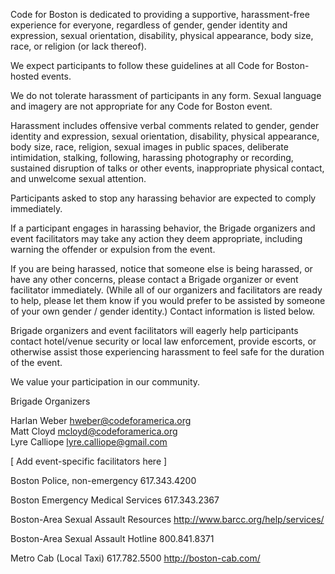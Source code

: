 Code for Boston is dedicated to providing a supportive, harassment-free experience for everyone, regardless of gender, gender identity and expression, sexual orientation, disability, physical appearance, body size, race, or religion (or lack thereof).

We expect participants to follow these guidelines at all Code for Boston-hosted events.

We do not tolerate harassment of participants in any form. Sexual language and imagery are not appropriate for any Code for Boston event.

Harassment includes offensive verbal comments related to gender, gender identity and expression, sexual orientation, disability, physical appearance, body size, race, religion, sexual images in public spaces, deliberate intimidation, stalking, following, harassing photography or recording, sustained disruption of talks or other events, inappropriate physical contact, and unwelcome sexual attention.

Participants asked to stop any harassing behavior are expected to comply immediately.

If a participant engages in harassing behavior, the Brigade organizers and event facilitators may take any action they deem appropriate, including warning the offender or expulsion from the event.

If you are being harassed, notice that someone else is being harassed, or have any other concerns, please contact a Brigade organizer or event facilitator immediately. (While all of our organizers and facilitators are ready to help, please let them know if you would prefer to be assisted by someone of your own gender / gender identity.) Contact information is listed below.

Brigade organizers and event facilitators will eagerly help participants contact hotel/venue security or local law enforcement, provide escorts, or otherwise assist those experiencing harassment to feel safe for the duration of the event.

We value your participation in our community.

Brigade Organizers

Harlan Weber  hweber@codeforamerica.org  
Matt Cloyd    mcloyd@codeforamerica.org  
Lyre Calliope lyre.calliope@gmail.com

[ Add event-specific facilitators here ]

Boston Police, non-emergency
617.343.4200

Boston Emergency Medical Services
617.343.2367

Boston-Area Sexual Assault Resources
http://www.barcc.org/help/services/

Boston-Area Sexual Assault Hotline
800.841.8371

Metro Cab (Local Taxi)
617.782.5500 http://boston-cab.com/